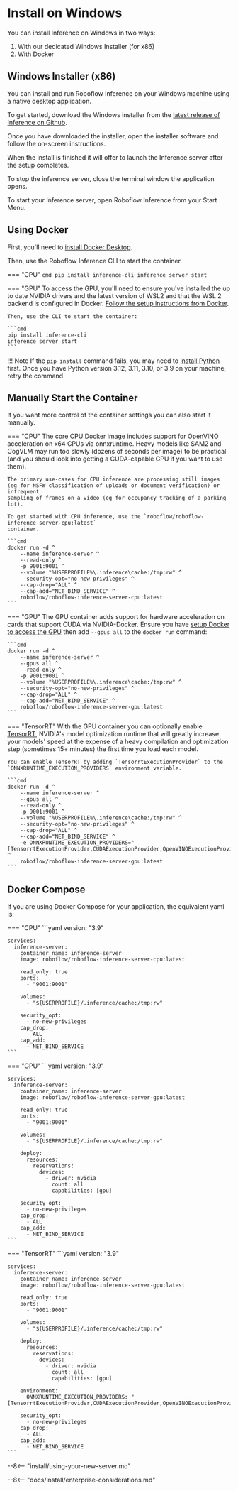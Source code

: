 # Install on Windows

You can install Inference on Windows in two ways:

1. With our dedicated Windows Installer (for x86)
2. With Docker

## Windows Installer (x86)

You can install and run Roboflow Inference on your Windows machine using a native desktop application.

To get started, download the Windows installer from the [latest release of Inference on Github](https://github.com/roboflow/inference/releases).

Once you have downloaded the installer, open the installer software and follow the on-screen instructions.

When the install is finished it will offer to launch the Inference server after the setup completes.

To stop the inference server, close the terminal window the application opens.

To start your Inference server, open Roboflow Inference from your Start Menu.

## Using Docker

First, you'll need to [install Docker Desktop](https://docs.docker.com/desktop/setup/install/windows-install/).

Then, use the Roboflow Inference CLI to start the container.

=== "CPU"
    ```cmd
    pip install inference-cli
    inference server start
    ```

=== "GPU"
    To access the GPU, you'll need to ensure you've installed the up to date NVIDIA drivers and the
    latest version of WSL2 and that the WSL 2 backend is configured in Docker.
    [Follow the setup instructions from Docker](https://docs.docker.com/desktop/features/gpu/).

    Then, use the CLI to start the container:

    ```cmd
    pip install inference-cli
    inference server start
    ```

!!! Note
    If the `pip install` command fails, you may need to
    [install Python](https://www.python.org/downloads/release/python-3128/#:~:text=Windows%20installer%20(64%2Dbit))
    first. Once you have Python version 3.12, 3.11, 3.10, or 3.9 on your machine, retry the command.

## Manually Start the Container

If you want more control of the container settings you can also start it
manually.

=== "CPU"
    The core CPU Docker image includes support for OpenVINO acceleration on
    x64 CPUs via onnxruntime. Heavy models like SAM2 and CogVLM may run too
    slowly (dozens of seconds per image) to be practical (and you should
    look into getting a CUDA-capable GPU if you want to use them).

    The primary use-cases for CPU inference are processing still images
    (eg for NSFW classification of uploads or document verification) or infrequent
    sampling of frames on a video (eg for occupancy tracking of a parking lot).

    To get started with CPU inference, use the `roboflow/roboflow-inference-server-cpu:latest`
    container.

    ```cmd
    docker run -d ^
        --name inference-server ^
        --read-only ^
        -p 9001:9001 ^
        --volume "%USERPROFILE%\.inference\cache:/tmp:rw" ^
        --security-opt="no-new-privileges" ^
        --cap-drop="ALL" ^
        --cap-add="NET_BIND_SERVICE" ^
        roboflow/roboflow-inference-server-cpu:latest
    ```

=== "GPU"
    The GPU container adds support for hardware acceleration on cards that support CUDA
    via NVIDIA-Docker. Ensure you have
    [setup Docker to access the GPU](https://docs.docker.com/desktop/features/gpu/)
    then add `--gpus all` to the `docker run` command:

    ```cmd
    docker run -d ^
        --name inference-server ^
        --gpus all ^
        --read-only ^
        -p 9001:9001 ^
        --volume "%USERPROFILE%\.inference\cache:/tmp:rw" ^
        --security-opt="no-new-privileges" ^
        --cap-drop="ALL" ^
        --cap-add="NET_BIND_SERVICE" ^
        roboflow/roboflow-inference-server-gpu:latest
    ```

=== "TensorRT"
    With the GPU container you can optionally enable
    [TensorRT](https://developer.nvidia.com/tensorrt), NVIDIA's model optimization
    runtime that will greatly increase your models' speed at the expense of a heavy
    compilation and optimization step (sometimes 15+ minutes) the first time you
    load each model.

    You can enable TensorRT by adding `TensorrtExecutionProvider` to the `ONNXRUNTIME_EXECUTION_PROVIDERS` environment variable.

    ```cmd
    docker run -d ^
        --name inference-server ^
        --gpus all ^
        --read-only ^
        -p 9001:9001 ^
        --volume "%USERPROFILE%\.inference\cache:/tmp:rw" ^
        --security-opt="no-new-privileges" ^
        --cap-drop="ALL" ^
        --cap-add="NET_BIND_SERVICE" ^
        -e ONNXRUNTIME_EXECUTION_PROVIDERS="[TensorrtExecutionProvider,CUDAExecutionProvider,OpenVINOExecutionProvider,CPUExecutionProvider]" ^
        roboflow/roboflow-inference-server-gpu:latest
    ```

## Docker Compose

If you are using Docker Compose for your application, the equivalent yaml is:

=== "CPU"
    ```yaml
    version: "3.9"
    
    services:
      inference-server:
        container_name: inference-server
        image: roboflow/roboflow-inference-server-cpu:latest
    
        read_only: true
        ports:
          - "9001:9001"

        volumes:
          - "${USERPROFILE}/.inference/cache:/tmp:rw"
    
        security_opt:
          - no-new-privileges
        cap_drop:
          - ALL
        cap_add:
          - NET_BIND_SERVICE
    ```

=== "GPU"
    ```yaml
    version: "3.9"
    
    services:
      inference-server:
        container_name: inference-server
        image: roboflow/roboflow-inference-server-gpu:latest
    
        read_only: true
        ports:
          - "9001:9001"

        volumes:
          - "${USERPROFILE}/.inference/cache:/tmp:rw"
    
        deploy:
          resources:
            reservations:
              devices:
                - driver: nvidia
                  count: all
                  capabilities: [gpu]
    
        security_opt:
          - no-new-privileges
        cap_drop:
          - ALL
        cap_add:
          - NET_BIND_SERVICE
    ```

=== "TensorRT"
    ```yaml
    version: "3.9"
    
    services:
      inference-server:
        container_name: inference-server
        image: roboflow/roboflow-inference-server-gpu:latest
    
        read_only: true
        ports:
          - "9001:9001"
        
        volumes:
          - "${USERPROFILE}/.inference/cache:/tmp:rw"
    
        deploy:
          resources:
            reservations:
              devices:
                - driver: nvidia
                  count: all
                  capabilities: [gpu]

        environment:
          ONNXRUNTIME_EXECUTION_PROVIDERS: "[TensorrtExecutionProvider,CUDAExecutionProvider,OpenVINOExecutionProvider,CPUExecutionProvider]"

        security_opt:
          - no-new-privileges
        cap_drop:
          - ALL
        cap_add:
          - NET_BIND_SERVICE
    ```

--8<-- "install/using-your-new-server.md"

--8<-- "docs/install/enterprise-considerations.md"